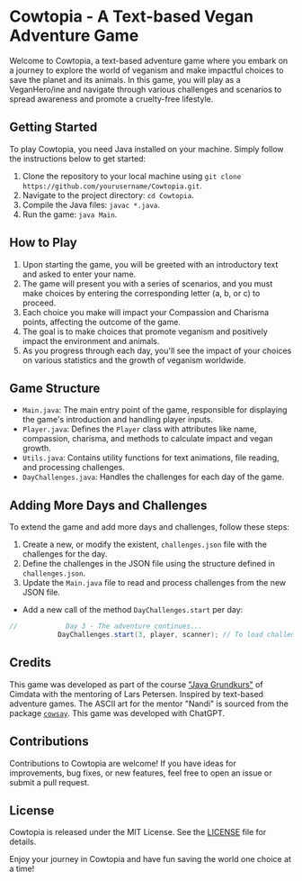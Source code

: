 # Cowtopia - A Text-based Vegan Adventure Game

Welcome to Cowtopia, a text-based adventure game where you embark on a journey to explore the world of veganism and make impactful choices to save the planet and its animals. In this game, you will play as a VeganHero/ine and navigate through various challenges and scenarios to spread awareness and promote a cruelty-free lifestyle.

## Getting Started

To play Cowtopia, you need Java installed on your machine. Simply follow the instructions below to get started:

1. Clone the repository to your local machine using `git clone https://github.com/yourusername/Cowtopia.git`.
2. Navigate to the project directory: `cd Cowtopia`.
3. Compile the Java files: `javac *.java`.
4. Run the game: `java Main`.

## How to Play

1. Upon starting the game, you will be greeted with an introductory text and asked to enter your name.
2. The game will present you with a series of scenarios, and you must make choices by entering the corresponding letter (a, b, or c) to proceed.
3. Each choice you make will impact your Compassion and Charisma points, affecting the outcome of the game.
4. The goal is to make choices that promote veganism and positively impact the environment and animals.
5. As you progress through each day, you'll see the impact of your choices on various statistics and the growth of veganism worldwide.

## Game Structure

- `Main.java`: The main entry point of the game, responsible for displaying the game's introduction and handling player inputs.
- `Player.java`: Defines the `Player` class with attributes like name, compassion, charisma, and methods to calculate impact and vegan growth.
- `Utils.java`: Contains utility functions for text animations, file reading, and processing challenges.
- `DayChallenges.java`: Handles the challenges for each day of the game.

## Adding More Days and Challenges

To extend the game and add more days and challenges, follow these steps:

1. Create a new, or modify the existent, `challenges.json` file with the challenges for the day.
2. Define the challenges in the JSON file using the structure defined in `challenges.json`.
3. Update the `Main.java` file to read and process challenges from the new JSON file. 
- Add a new call of the method `DayChallenges.start` per day:
```java
//            Day 3 - The adventure continues...
            DayChallenges.start(3, player, scanner); // To load challenges for Day 3
```
## Credits

This game was developed as part of the course ["Java Grundkurs"](https://www.cimdata.de/weiterbildung/java-grundkurs/) of Cimdata with the mentoring of Lars Petersen.
Inspired by text-based adventure games. The ASCII art for the mentor "Nandi" is sourced from the package [`cowsay`](https://en.wikipedia.org/wiki/Cowsay).
This game was developed with ChatGPT.

## Contributions

Contributions to Cowtopia are welcome! If you have ideas for improvements, bug fixes, or new features, feel free to open an issue or submit a pull request.

## License

Cowtopia is released under the MIT License. See the [LICENSE](LICENSE) file for details.

Enjoy your journey in Cowtopia and have fun saving the world one choice at a time!
